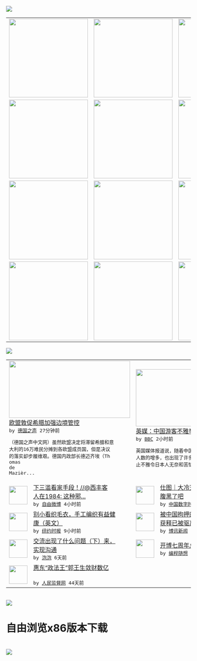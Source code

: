 

<a href="https://github.com/greatfire/z/raw/master/FreeBrowser.apk"><img src="https://raw.githubusercontent.com/greatfire/wiki/master/x/header.png" /></a><table><tr><td width="262" align="center" valign="center"><a href="https://github.com/greatfire/wiki/wiki/nyt" title="纽约时报中文网 国际纵览"><img src="https://raw.githubusercontent.com/greatfire/wiki/master/x/nyt_flag.png" width="215"/></a></td><td width="262" align="center" valign="center"><a href="https://github.com/greatfire/wiki/wiki/dw" title=""><img src="https://raw.githubusercontent.com/greatfire/wiki/master/x/dw_flag.png" width="215"/></a></td><td width="262" align="center" valign="center"><a href="https://github.com/greatfire/wiki/wiki/rmjd" title=""><img src="https://raw.githubusercontent.com/greatfire/wiki/master/x/rmjd_flag.png" width="215"/></a></td></tr><tr><td width="262" align="center" valign="center"><a href="https://github.com/paopaonetizen/website" title="泡泡 - 未经审查的互联网信息"><img src="https://raw.githubusercontent.com/greatfire/wiki/master/x/pp_flag.png" width="215"/></a></td><td width="262" align="center" valign="center"><a href="https://github.com/getlantern/mirror" title="以及自由微博和GreatFire.org官方中文论坛"><img src="https://raw.githubusercontent.com/greatfire/wiki/master/x/lantern_flag.png" width="215"/></a></td><td width="262" align="center" valign="center"><a href="https://github.com/cdtmirrors/m/" title=""><img src="https://raw.githubusercontent.com/greatfire/wiki/master/x/cdt_flag.png" width="215"/></a></td></tr><tr><td width="262" align="center" valign="center"><a href="https://github.com/program-think/blog" title="编程随想的博客"><img src="https://raw.githubusercontent.com/greatfire/wiki/master/x/pt_flag.png" width="215"/></a></td><td width="262" align="center" valign="center"><a href="https://github.com/greatfire/wiki/wiki/bbc" title=""><img src="https://raw.githubusercontent.com/greatfire/wiki/master/x/bbc_flag.png" width="215"/></a></td><td width="262" align="center" valign="center"><a href="https://github.com/freeweibo/s" title="自由微博 - 匿名和不受屏蔽的新浪微博搜索"><img src="https://raw.githubusercontent.com/greatfire/wiki/master/x/fw_flag.png" width="215"/></a></td></tr><tr><td width="262" align="center" valign="center"><a href="https://github.com/greatfire/wiki/wiki/google" title=""><img src="https://raw.githubusercontent.com/greatfire/wiki/master/x/google_flag.png" width="215"/></a></td><td width="262" align="center" valign="center"><a href="https://github.com/bxnews/boxun" title=""><img src="https://raw.githubusercontent.com/greatfire/wiki/master/x/bx_flag.png" width="215"/></a></td><td width="262" align="center" valign="center"><a href="https://github.com/greatfire/wiki/wiki/open-source" title="欢迎访问GreatFire.org开发者项目网站"><img src="https://raw.githubusercontent.com/greatfire/wiki/master/x/open-source_flag.png" width="215"/></a></td></tr></table><img src="https://raw.githubusercontent.com/greatfire/wiki/master/x/newsfeed text.png" /><table cols="4"><tr><td colspan="2" width="380"><a href="http://dw.com/p/1Hk35?maca=chi-GK-text-greatfire-all-chinese-15625-xml-mrss"><img src="http://www.dw.com/image/0,,18866244_302,00.jpg" width="330" height="156"/></a></br><a href="http://dw.com/p/1Hk35?maca=chi-GK-text-greatfire-all-chinese-15625-xml-mrss">欧盟敦促希腊加强边境管控</a></br><kbd> by <a href="http://dw.de">德国之声</a> 27分钟前 </kbd></br><pre>（德国之声中文网）虽然欧盟决定将滞留希腊和意<br/>大利的16万难民分摊到各欧盟成员国，但是决议<br/>的落实却步履维艰。德国内政部长德迈齐埃（Th<br/>omas de Mazièr...</pre></td><td colspan="2" width="380"><a href="http://www.bbc.com/zhongwen/simp/press_review/2016/01/160126_press_review"><img src="http://a.files.bbci.co.uk/worldservice/live/assets/images/2015/05/25/150525112002_cn_tokyo_chinese_tourists_144x81_bbcchinese_nocredit.jpg" width="330" height="156"/></a></br><a href="http://www.bbc.com/zhongwen/simp/press_review/2016/01/160126_press_review">英媒：中国游客不雅举止令日本人“发疯”</a></br><kbd> by <a href="http://www.bbc.co.uk/zhongwen/simp">BBC</a> 2小时前 </kbd></br><pre>英国媒体报道说，随着中国游客到日本旅游和购物<br/>人数的增多，也出现了许多由于中国游客行为和举<br/>止不雅令日本人无奈和苦恼的事情。</pre></td></tr><tr><td><img src="http://ww1.sinaimg.cn/large/4888f507gw1f0czky9ieej20qo1be43n.jpg" width="50" height="50"/></td><td width="280"><a href="https://freeweibo.com/weibo/3935582600374375">下三滥看家手段！//@西丰客<br/>人在1984: 这种邪...</a></br><kbd> by <a href="https://freeweibo.com/">自由微博</a> 4小时前 </kbd></td><td><img src="http://chinadigitaltimes.net/chinese/files/2016/01/%E5%85%941.jpg" width="50" height="50"/></td><td width="280"><a href="http://feedproxy.google.com/~r/chinadigitaltimes/yqjh/~3/svidsFwixrI/">仕图｜大冷天提长津湖？你兔又<br/>腹黑了吧</a></br><kbd> by <a href="http://chinadigitaltimes.net/chinese/">中国数字时代</a> 5小时前 </kbd></td></tr><tr><td><img src="http://static01.nyt.com/images/2016/01/26/science/26BRODY/26BRODY-articleLarge.jpg" width="50" height="50"/></td><td width="280"><a href="https://d3qlz4p8smvoli.cloudfront.net/health/20160126/cc26well-knitting/">别小看织毛衣，手工编织有益健<br/>康（英文）</a></br><kbd> by <a href="http://m.cn.nytimes.com/">纽约时报</a> 9小时前 </kbd></td><td><img src="https://raw.githubusercontent.com/greatfire/wiki/master/x/bx_logo.png" width="50" height="50"/></td><td width="280"><a href="http://www.boxun.com/news/gb/intl/2016/01/201601260328.shtml">被中国拘押的瑞典籍NGO达林<br/>获释已被驱离中国</a></br><kbd> by <a href="http://www.boxun.com">博讯新闻</a> 1天前 </kbd></td></tr><tr><td><img src="https://pao-pao.net/sites/pao-pao.net/files/styles/large/public/xia_pian_wen_zhong_tu_.jpeg?itok=F14feMFc" width="50" height="50"/></td><td width="280"><a href="https://pao-pao.net/article/663">交流出现了什么问题（下）来，<br/>实现沟通</a></br><kbd> by <a href="https://pao-pao.net">泡泡</a> 6天前 </kbd></td><td><img src="https://raw.githubusercontent.com/greatfire/wiki/master/x/pt_logo.png" width="50" height="50"/></td><td width="280"><a href="http://feedproxy.google.com/~r/programthink/~3/6a5j85a9zeM/seven-years-blogging.html">开博七周年总结，博文分类汇总</a></br><kbd> by <a href="http://program-think.blogspot.com">编程随想</a> 10天前 </kbd></td></tr><tr><td><img src="http://www.rmjdw.com/uploads/151213/3-151213135J1423.jpg" width="50" height="50"/></td><td width="280"><a href="http://www.rmjdw.com//tebiebaodao/20151213/15247.html">惠东“政法王”郭王生敛财数亿<br/> </a></br><kbd> by <a href="http://www.rmjdw.com/">人民监督网</a> 44天前 </kbd></td></table></br><a href="https://github.com/greatfire/z/raw/master/FreeBrowser.apk"><img src="https://raw.githubusercontent.com/greatfire/wiki/master/x/download app.png" /></a><h1>自由浏览x86版本下载<h1><a href="https://github.com/greatfire/z/raw/master/FreeBrowser-x86.apk"><img src="https://raw.githubusercontent.com/greatfire/images/master/fb86.qr.png" /></a>